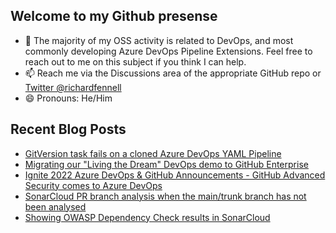 ## Welcome to my Github presense

- 💬 The majority of my OSS activity is related to DevOps, and most commonly developing Azure DevOps Pipeline Extensions. Feel free to reach out to me on this subject if you think I can help.
- 📫 Reach me via the Discussions area of the appropriate GitHub repo or [Twitter @richardfennell](https://twitter.com/richardfennell)
- 😄 Pronouns: He/Him

## Recent Blog Posts
<!-- BLOG-POST-LIST:START -->
- [GitVersion task fails on a cloned Azure DevOps YAML Pipeline](https://blogs.blackmarble.co.uk/rfennell/gitversion-fails-on-a-cloned-yaml-build/)
- [Migrating our &quot;Living the Dream&quot; DevOps demo to GitHub Enterprise](https://blogs.blackmarble.co.uk/rfennell/migrating-living-the-dream-to-github/)
- [Ignite 2022 Azure DevOps &amp; GitHub Announcements - GitHub Advanced Security comes to Azure DevOps](https://blogs.blackmarble.co.uk/rfennell/ignite-2022-azure-devops-and-github-announcements/)
- [SonarCloud PR branch analysis when the main/trunk branch has not been analysed](https://blogs.blackmarble.co.uk/rfennell/sonarcloud-pr-analysis-when-the-main-branch-has-not-been-analysed/)
- [Showing OWASP Dependency Check results in SonarCloud](https://blogs.blackmarble.co.uk/rfennell/linking-dependencycheck-and-sonarcloud/)
<!-- BLOG-POST-LIST:END -->


<!--
**rfennell/rfennell** is a ✨ _special_ ✨ repository because its `README.md` (this file) appears on your GitHub profile.

Here are some ideas to get you started:

- 🔭 I’m currently working on ...
- 🌱 I’m currently learning ...
- 👯 I’m looking to collaborate on ...
- 🤔 I’m looking for help with ...
- 💬 Ask me about ...
- 📫 How to reach me: ...
- 😄 Pronouns: ...
- ⚡ Fun fact: ...
-->

